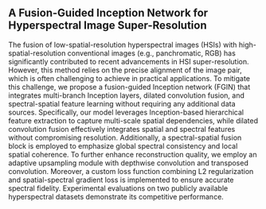 ## A Fusion-Guided Inception Network for Hyperspectral Image Super-Resolution
The fusion of low-spatial-resolution hyperspectral images (HSIs) with high-spatial-resolution conventional images (e.g., panchromatic, RGB) has significantly contributed to recent advancements in HSI super-resolution. However, this method relies on the precise alignment of the image pair, which is often challenging to achieve in practical applications. To mitigate this challenge, we propose a fusion-guided Inception network (FGIN) that integrates multi-branch Inception layers, dilated convolution fusion, and spectral-spatial feature learning without requiring any additional data sources. Specifically, our model leverages Inception-based hierarchical feature extraction to capture multi-scale spatial dependencies, while dilated convolution fusion effectively integrates spatial and spectral features without compromising resolution. Additionally, a spectral-spatial fusion block is employed to emphasize global spectral consistency and local spatial coherence. To further enhance reconstruction quality, we employ an adaptive upsampling module with depthwise convolution and transposed convolution. Moreover, a custom loss function combining L2 regularization and spatial-spectral gradient loss is implemented to ensure accurate spectral fidelity. Experimental evaluations on two publicly available hyperspectral datasets demonstrate its competitive performance.
